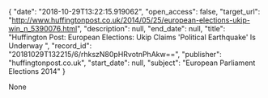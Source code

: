 {
  "date": "2018-10-29T13:22:15.919062", 
  "open_access": false, 
  "target_url": "http://www.huffingtonpost.co.uk/2014/05/25/european-elections-ukip-win_n_5390076.html", 
  "description": null, 
  "end_date": null, 
  "title": "Huffington Post: European Elections: Ukip Claims 'Political Earthquake' Is Underway ", 
  "record_id": "20181029T132215/6/rhkszN80pHRvotnPhAkw==", 
  "publisher": "huffingtonpost.co.uk", 
  "start_date": null, 
  "subject": "European Parliament Elections 2014"
}

None